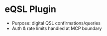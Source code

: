 # eQSL Plugin

- Purpose: digital QSL confirmations/queries
- Auth & rate limits handled at MCP boundary
